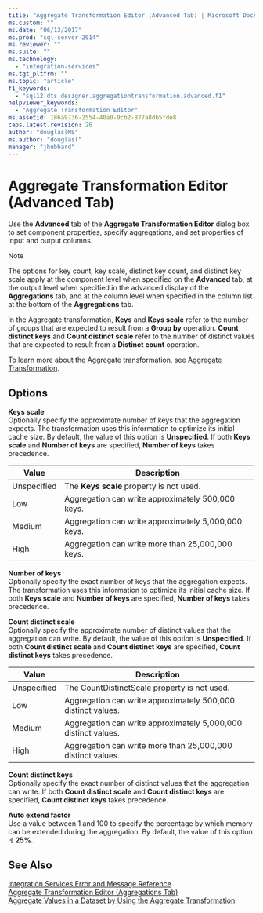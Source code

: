 ```yaml
---
title: "Aggregate Transformation Editor (Advanced Tab) | Microsoft Docs"
ms.custom: ""
ms.date: "06/13/2017"
ms.prod: "sql-server-2014"
ms.reviewer: ""
ms.suite: ""
ms.technology: 
  - "integration-services"
ms.tgt_pltfrm: ""
ms.topic: "article"
f1_keywords: 
  - "sql12.dts.designer.aggregationtransformation.advanced.f1"
helpviewer_keywords: 
  - "Aggregate Transformation Editor"
ms.assetid: 186a9736-2554-40a0-9cb2-877a8db5fde8
caps.latest.revision: 26
author: "douglaslMS"
ms.author: "douglasl"
manager: "jhubbard"
---
```

# Aggregate Transformation Editor (Advanced Tab)
  Use the **Advanced** tab of the **Aggregate Transformation Editor** dialog box to set component properties, specify aggregations, and set properties of input and output columns.  
  
> [!NOTE]  
>  The options for key count, key scale, distinct key count, and distinct key scale apply at the component level when specified on the **Advanced** tab, at the output level when specified in the advanced display of the **Aggregations** tab, and at the column level when specified in the column list at the bottom of the **Aggregations** tab.  
>   
>  In the Aggregate transformation, **Keys** and **Keys scale** refer to the number of groups that are expected to result from a **Group by** operation. **Count distinct keys** and **Count distinct scale** refer to the number of distinct values that are expected to result from a **Distinct count** operation.  
  
 To learn more about the Aggregate transformation, see [Aggregate Transformation](data-flow/transformations/aggregate-transformation.md).  
  
## Options  
 **Keys scale**  
 Optionally specify the approximate number of keys that the aggregation expects. The transformation uses this information to optimize its initial cache size. By default, the value of this option is **Unspecified**. If both **Keys scale** and **Number of keys** are specified, **Number of keys** takes precedence.  
  
|Value|Description|  
|-----------|-----------------|  
|Unspecified|The **Keys scale** property is not used.|  
|Low|Aggregation can write approximately 500,000 keys.|  
|Medium|Aggregation can write approximately 5,000,000 keys.|  
|High|Aggregation can write more than 25,000,000 keys.|  
  
 **Number of keys**  
 Optionally specify the exact number of keys that the aggregation expects. The transformation uses this information to optimize its initial cache size. If both **Keys scale** and **Number of keys** are specified, **Number of keys** takes precedence.  
  
 **Count distinct scale**  
 Optionally specify the approximate number of distinct values that the aggregation can write. By default, the value of this option is **Unspecified**. If both **Count distinct scale** and **Count distinct keys** are specified, **Count distinct keys** takes precedence.  
  
|Value|Description|  
|-----------|-----------------|  
|Unspecified|The CountDistinctScale property is not used.|  
|Low|Aggregation can write approximately 500,000 distinct values.|  
|Medium|Aggregation can write approximately 5,000,000 distinct values.|  
|High|Aggregation can write more than 25,000,000 distinct values.|  
  
 **Count distinct keys**  
 Optionally specify the exact number of distinct values that the aggregation can write. If both **Count distinct scale** and **Count distinct keys** are specified, **Count distinct keys** takes precedence.  
  
 **Auto extend factor**  
 Use a value between 1 and 100 to specify the percentage by which memory can be extended during the aggregation. By default, the value of this option is **25%**.  
  
## See Also  
 [Integration Services Error and Message Reference](../../2014/integration-services/integration-services-error-and-message-reference.md)   
 [Aggregate Transformation Editor &#40;Aggregations Tab&#41;](../../2014/integration-services/aggregate-transformation-editor-aggregations-tab.md)   
 [Aggregate Values in a Dataset by Using the Aggregate Transformation](data-flow/transformations/aggregate-values-in-a-dataset-by-using-the-aggregate-transformation.md)  
  
  
